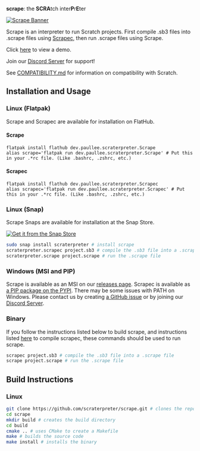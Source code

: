 **scrape**: the **SCRA**tch inter**P**r**E**ter

[![Scrape Banner](https://cdn.paullee.dev/scrape/banner.png)](https://cdn.paullee.dev/scrape/dash.jpg)

Scrape is an interpreter to run Scratch projects.
First compile .sb3 files into .scrape files using [Scrapec](https://github.com/scraterpreter/scrapec), then run .scrape files using Scrape.

Click [here](https://vimeo.com/424433102) to view a demo.

Join our [Discord Server](https://discord.gg/3zV37x4) for support!

See [COMPATIBILITY.md](COMPATIBILITY.md) for information on compatibility with Scratch.

## Installation and Usage
### Linux (Flatpak)
Scrape and Scrapec are available for installation on FlatHub.

#### Scrape
```
flatpak install flathub dev.paullee.scraterpreter.Scrape
alias scrape='flatpak run dev.paullee.scraterpreter.Scrape' # Put this in your .*rc file. (Like .bashrc, .zshrc, etc.)
```

#### Scrapec
```
flatpak install flathub dev.paullee.scraterpreter.Scrapec
alias scrapec='flatpak run dev.paullee.scraterpreter.Scrapec' # Put this in your .*rc file. (Like .bashrc, .zshrc, etc.)
```

### Linux (Snap)
Scrape Snaps are available for installation at the Snap Store.

[![Get it from the Snap Store](https://snapcraft.io/static/images/badges/en/snap-store-black.svg)](https://snapcraft.io/scraterpreter)

```bash
sudo snap install scraterpreter # install scrape
scraterpreter.scrapec project.sb3 # compile the .sb3 file into a .scrape file
scraterpreter.scrape project.scrape # run the .scrape file
```

### Windows (MSI and PIP)
Scrape is available as an MSI on our [releases page](https://github.com/scraterpreter/scrape/releases).
Scrapec is available as [a PIP package on the PYPI](https://pypi.org/project/scrapec/).
There may be some issues with PATH on Windows. Please contact us by creating [a GitHub issue](https://github.com/scraterpreter/scrape/issues/new) or by joining our [Discord Server](https://discord.gg/3zV37x4).

### Binary
If you follow the instructions listed below to build scrape, and instructions listed [here](https://github.com/scraterpreter/scrapec/blob/master/README.md) to compile scrapec, these commands should be used to run scrape.
```bash
scrapec project.sb3 # compile the .sb3 file into a .scrape file
scrape project.scrape # run the .scrape file
```

## Build Instructions
### Linux
```bash
git clone https://github.com/scraterpreter/scrape.git # clones the repository
cd scrape
mkdir build # creates the build directory
cd build
cmake .. # uses CMake to create a Makefile
make # builds the source code
make install # installs the binary
```
